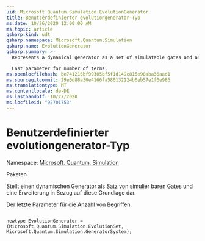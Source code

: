 ```yaml
---
uid: Microsoft.Quantum.Simulation.EvolutionGenerator
title: Benutzerdefinierter evolutiongenerator-Typ
ms.date: 10/26/2020 12:00:00 AM
ms.topic: article
qsharp.kind: udt
qsharp.namespace: Microsoft.Quantum.Simulation
qsharp.name: EvolutionGenerator
qsharp.summary: >-
  Represents a dynamical generator as a set of simulatable gates and an expansion in terms of that basis.

  Last parameter for number of terms.
ms.openlocfilehash: be741216bf99305bf5f1d149c815e98aba36aad1
ms.sourcegitcommit: 29e0d88a30e4166fa580132124b0eb57e1f0e986
ms.translationtype: MT
ms.contentlocale: de-DE
ms.lasthandoff: 10/27/2020
ms.locfileid: "92701753"
---
```

# <a name="evolutiongenerator-user-defined-type"></a>Benutzerdefinierter evolutiongenerator-Typ

Namespace: [Microsoft. Quantum. Simulation](xref:Microsoft.Quantum.Simulation)

Paketen [](https://nuget.org/packages/)


Stellt einen dynamischen Generator als Satz von simulier baren Gates und eine Erweiterung in Bezug auf diese Grundlage dar.

Der letzte Parameter für die Anzahl von Begriffen.

```qsharp

newtype EvolutionGenerator = (Microsoft.Quantum.Simulation.EvolutionSet, Microsoft.Quantum.Simulation.GeneratorSystem);
```

